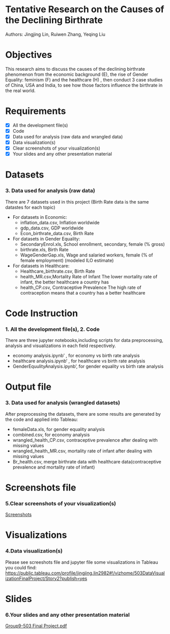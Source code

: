 # Tentative Research on the Causes of the Declining Birthrate 
Authors: Jingjing Lin, Ruiwen Zhang, Yeqing Liu

# Objectives
This research aims to discuss the causes of the declining birthrate phenomenon from the economic background (E), the rise of Gender Equality: feminism (F) and the healthcare (H) , then conduct 3 case studies of China, USA and India, to see how those factors influence the birthrate in the real world. 

# Requirements

-[x] All the development file(s)
-[x] Code
-[x] Data used for analysis (raw data and wrangled data)
-[x] Data visualization(s)
-[x] Clear screenshots of your visualization(s)
-[x] Your slides and any other presentation material

# Datasets 
### 3. Data used for analysis (raw data)
There are 7 datasets used in this project (Birth Rate data is the same datastes for each topic)
- For datasets in Economic:
  - inflation_data.csv, Inflation worldwide
  - gdp_data.csv, GDP worldwide
  - Econ_birthrate_data.csv, Birth Rate
- For datasets in Gender Equality:
  - SecondaryEnrol.xls, School enrollment, secondary, female (% gross)
  - birthrate.xls, Birth Rate
  - WageGenderGap.xls, Wage and salaried workers, female (% of female employment) (modeled ILO estimate)
- For datasets in Healthcare:
  - Healthcare_birthrate.csv, Birth Rate
  - health_MR.csv,Mortality Rate of Infant The lower mortality rate of infant, the better healthcare a country has 
  - health_CP.csv, Contraceptive Prevalence The high rate of contraception means that a country has a better healthcare
  
# Code Instruction 
### 1. All the development file(s), 2. Code
There are three jupyter notebooks,including scripts for data preprocessing, analysis and visualizations in each field respectively.
- economy analysis.ipynb’ , for economy vs birth rate analysis
- healthcare analysis.ipynb‘ , for healthcare vs birth rate analysis
- GenderEquulityAnalysis.ipynb’, for gender equality vs birth rate analysis

# Output file 
### 3. Data used for analysis (wrangled datasets)

After preprocessing the datasets, there are some results are generated by the code and applied into Tableau:

- femaleData.xls, for gender equality analysis 
- combined.csv, for economy analysis 
- wrangled_health_CP.csv, contraceptive prevalence after dealing with missing values
- wrangled_health_MR.csv, mortality rate of infant after dealing with missing values
- Br_health.csv, merge birthrate data with healthcare data(contraceptive prevalence and mortality rate of infant)


# Screenshots file 
### 5.Clear screenshots of your visualization(s)
[Screenshots](https://github.com/JJJJJingL/ANLY503/blob/master/Screenshot%20of%20plots.pdf)


# Visualizations 
### 4.Data visualization(s)
 Please see screeshots file and jupyter file
 some visualizations in Tableau you could find:
 https://public.tableau.com/profile/jingjing.lin2982#!/vizhome/503DataVisualizationFinalProject/Story2?publish=yes
 
 

# Slides 
### 6.Your slides and any other presentation material

[Group9-503 Final Project.pdf](https://github.com/JJJJJingL/ANLY503/blob/master/Group9-503%20Final%20Project.pdf)





